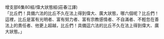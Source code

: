 增支部6集80經/偉大狀態經(莊春江譯)  
「比丘們！具備六法的比丘不久在法上得到偉大、廣大狀態，哪六個呢？比丘們！這裡，比丘是富有光明者、富有努力者、富有宗教感情者、不自滿者、不輕忽在善法上的責任者、他更上超越，比丘們！具備這六法的比丘不久在法上得到偉大、廣大狀態。」  
  
  
